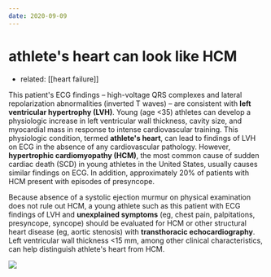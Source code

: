 ```yaml
---
date: 2020-09-09
---
```


# athlete's heart can look like HCM

- related: [[heart failure]]

This patient's ECG findings – high-voltage QRS complexes and lateral repolarization abnormalities (inverted T waves) – are consistent with **left ventricular hypertrophy (LVH)**.  Young (age <35) athletes can develop a physiologic increase in left ventricular wall thickness, cavity size, and myocardial mass in response to intense cardiovascular training.  This physiologic condition, termed **athlete's heart**, can lead to findings of LVH on ECG in the absence of any cardiovascular pathology.  However, **hypertrophic cardiomyopathy (HCM)**, the most common cause of sudden cardiac death (SCD) in young athletes in the United States, usually causes similar findings on ECG.  In addition, approximately 20% of patients with HCM present with episodes of presyncope.

Because absence of a systolic ejection murmur on physical examination does not rule out HCM, a young athlete such as this patient with ECG findings of LVH and **unexplained symptoms** (eg, chest pain, palpitations, presyncope, syncope) should be evaluated for HCM or other structural heart disease (eg, aortic stenosis) with **transthoracic echocardiography**.  Left ventricular wall thickness <15 mm, among other clinical characteristics, can help distinguish athlete's heart from HCM.

![](https://photos.thisispiggy.com/file/wikiFiles/20200909203145_13.png)
